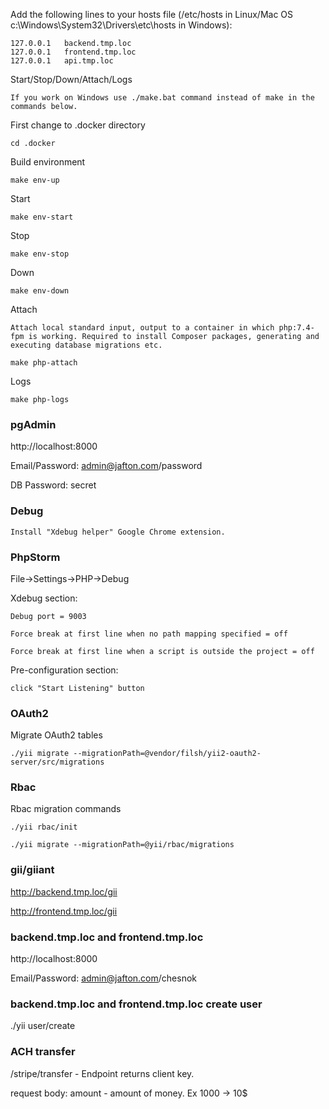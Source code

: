 Add the following lines to your hosts file (/etc/hosts in Linux/Mac OS c:\Windows\System32\Drivers\etc\hosts in Windows):
```
127.0.0.1   backend.tmp.loc
127.0.0.1   frontend.tmp.loc
127.0.0.1   api.tmp.loc
```
Start/Stop/Down/Attach/Logs
```
If you work on Windows use ./make.bat command instead of make in the commands below.
```
First change to .docker directory
````
cd .docker
````
Build environment
```
make env-up
```
Start
```
make env-start
```
Stop
```
make env-stop
```
Down
```
make env-down
```
Attach
```
Attach local standard input, output to a container in which php:7.4-fpm is working. Required to install Composer packages, generating and executing database migrations etc.
```
```
make php-attach
```
Logs
```
make php-logs
```
### pgAdmin
http://localhost:8000

Email/Password: admin@jafton.com/password

DB Password: secret

### Debug
````
Install "Xdebug helper" Google Chrome extension.
````
### PhpStorm

File->Settings->PHP->Debug

Xdebug section:

````
Debug port = 9003

Force break at first line when no path mapping specified = off

Force break at first line when a script is outside the project = off
````



Pre-configuration section:
````
click "Start Listening" button
````

### OAuth2
Migrate OAuth2 tables
````
./yii migrate --migrationPath=@vendor/filsh/yii2-oauth2-server/src/migrations
````
### Rbac
Rbac migration commands
````
./yii rbac/init

./yii migrate --migrationPath=@yii/rbac/migrations
````

### gii/giiant

http://backend.tmp.loc/gii

http://frontend.tmp.loc/gii

### backend.tmp.loc and frontend.tmp.loc
http://localhost:8000

Email/Password: admin@jafton.com/chesnok

### backend.tmp.loc and frontend.tmp.loc create user
./yii user/create

### ACH transfer

/stripe/transfer - Endpoint returns client key.

request body:
amount - amount of money. Ex 1000 -> 10$ 

